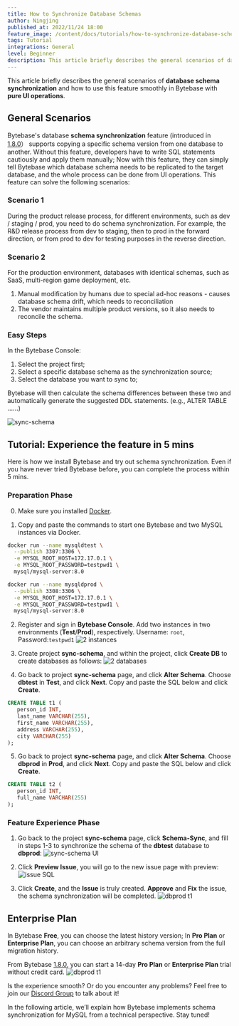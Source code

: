 ```yaml
---
title: How to Synchronize Database Schemas
author: Ningjing
published_at: 2022/11/24 18:00
feature_image: /content/docs/tutorials/how-to-synchronize-database-schemas/sync-schema.webp
tags: Tutorial
integrations: General
level: Beginner
description: This article briefly describes the general scenarios of database schema synchronization and how to use this feature smoothly in Bytebase with pure UI operations.
---
```


This article briefly describes the general scenarios of **database schema synchronization** and how to use this feature smoothly in Bytebase with **pure UI operations**.

## General Scenarios

Bytebase's database **schema synchronization** feature (introduced in [1.8.0](/changelog/bytebase-1-8-0)） supports copying a specific schema version from one database to another. Without this feature, developers have to write SQL statements cautiously and apply them manually; Now with this feature, they can simply tell Bytebase which database schema needs to be replicated to the target database, and the whole process can be done from UI operations. This feature can solve the following scenarios:

### Scenario 1

During the product release process, for different environments, such as dev / staging / prod, you need to do schema synchronization. For example, the R&D release process from dev to staging, then to prod in the forward direction, or from prod to dev for testing purposes in the reverse direction.

### Scenario 2

For the production environment, databases with identical schemas, such as SaaS, multi-region game deployment, etc.

1. Manual modification by humans due to special ad-hoc reasons - causes database schema drift, which needs to reconciliation
2. The vendor maintains multiple product versions, so it also needs to reconcile the schema.

### Easy Steps

In the Bytebase Console:

1. Select the project first;
2. Select a specific database schema as the synchronization source;
3. Select the database you want to sync to;

Bytebase will then calculate the schema differences between these two and automatically generate the suggested DDL statements. (e.g., ALTER TABLE ......)

![sync-schema](/content/docs/tutorials/how-to-synchronize-database-schemas/sync-schema-ui.webp)

## Tutorial: Experience the feature in 5 mins

Here is how we install Bytebase and try out schema synchronization. Even if you have never tried Bytebase before, you can complete the process within 5 mins.

### Preparation Phase

0. Make sure you installed [Docker](https://www.docker.com/).

1. Copy and paste the commands to start one Bytebase and two MySQL instances via Docker.

<IncludeBlock url="/docs/get-started/install/terminal-docker-run"></IncludeBlock>

```bash
docker run --name mysqldtest \
  --publish 3307:3306 \
  -e MYSQL_ROOT_HOST=172.17.0.1 \
  -e MYSQL_ROOT_PASSWORD=testpwd1 \
  mysql/mysql-server:8.0
```

```bash
docker run --name mysqldprod \
  --publish 3308:3306 \
  -e MYSQL_ROOT_HOST=172.17.0.1 \
  -e MYSQL_ROOT_PASSWORD=testpwd1 \
  mysql/mysql-server:8.0
```

2. Register and sign in **Bytebase Console**. Add two instances in two environments (**Test**/**Prod**), respectively. Username: `root`, Password:`testpwd1`
   ![2 instances](/content/docs/tutorials/how-to-synchronize-database-schemas/2instances.webp)

3. Create project **sync-schema**, and within the project, click **Create DB** to create databases as follows:
   ![2 databases](/content/docs/tutorials/how-to-synchronize-database-schemas/2databases.webp)

4. Go back to project **sync-schema** page, and click **Alter Schema**. Choose **dbtest** in **Test**, and click **Next**. Copy and paste the SQL below and click **Create**.

```sql
CREATE TABLE t1 (
   person_id INT,
   last_name VARCHAR(255),
   first_name VARCHAR(255),
   address VARCHAR(255),
   city VARCHAR(255)
);
```

5. Go back to project **sync-schema** page, and click **Alter Schema**. Choose **dbprod** in **Prod**, and click **Next**. Copy and paste the SQL below and click **Create**.

```sql
CREATE TABLE t2 (
   person_id INT,
   full_name VARCHAR(255)
);
```

### Feature Experience Phase

1. Go back to the project **sync-schema** page, click **Schema-Sync**, and fill in steps 1-3 to synchronize the schema of the **dbtest** database to **dbprod**:
   ![sync-schema UI](/content/docs/tutorials/how-to-synchronize-database-schemas/sync-schema-ui.webp)

2. Click **Preview Issue**, you will go to the new issue page with preview:
   ![issue SQL](/content/docs/tutorials/how-to-synchronize-database-schemas/issue-sql.webp)

3. Click **Create**, and the **Issue** is truly created. **Approve** and **Fix** the issue, the schema synchronization will be completed.
   ![dbprod t1](/content/docs/tutorials/how-to-synchronize-database-schemas/dbprod-t1.webp)

## Enterprise Plan

In Bytebase **Free**, you can choose the latest history version; In **Pro Plan** or **Enterprise Plan**, you can choose an arbitrary schema version from the full migration history.

From Bytebase [1.8.0](/changelog/bytebase-1-8-0), you can start a 14-day **Pro Plan** or **Enterprise Plan**
trial without credit card.
![dbprod t1](/content/docs/tutorials/how-to-synchronize-database-schemas/dbprod-t1.webp)

Is the experience smooth? Or do you encounter any problems? Feel free to join our [Discord Group](https://discord.gg/huyw7gRsyA) to talk about it!

In the following article, we’ll explain how Bytebase implements schema synchronization for MySQL from a technical perspective. Stay tuned!
